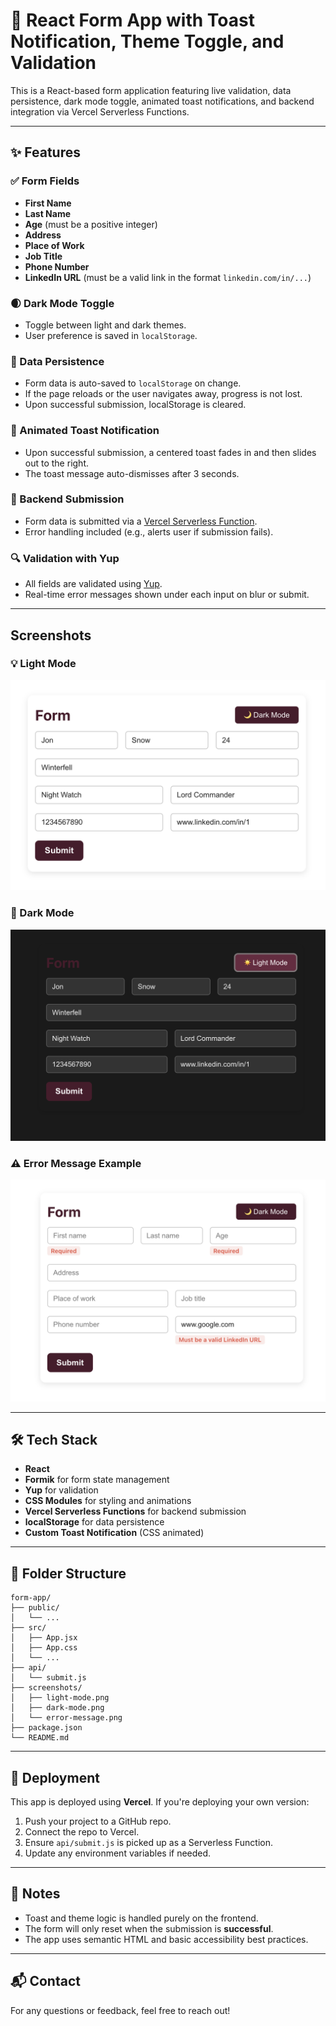 # 📝 React Form App with Toast Notification, Theme Toggle, and Validation

This is a React-based form application featuring live validation, data persistence, dark mode toggle, animated toast notifications, and backend integration via Vercel Serverless Functions.

---

## ✨ Features

### ✅ Form Fields

- **First Name**
- **Last Name**
- **Age** (must be a positive integer)
- **Address**
- **Place of Work**
- **Job Title**
- **Phone Number**
- **LinkedIn URL** (must be a valid link in the format `linkedin.com/in/...`)

### 🌒 Dark Mode Toggle

- Toggle between light and dark themes.
- User preference is saved in `localStorage`.

### 📂 Data Persistence

- Form data is auto-saved to `localStorage` on change.
- If the page reloads or the user navigates away, progress is not lost.
- Upon successful submission, localStorage is cleared.

### 🚀 Animated Toast Notification

- Upon successful submission, a centered toast fades in and then slides out to the right.
- The toast message auto-dismisses after 3 seconds.

### 🛄 Backend Submission

- Form data is submitted via a [Vercel Serverless Function](https://vercel.com/docs/functions).
- Error handling included (e.g., alerts user if submission fails).

### 🔍 Validation with Yup

- All fields are validated using [Yup](https://github.com/jquense/yup).
- Real-time error messages shown under each input on blur or submit.

---

## Screenshots

### 💡 Light Mode

![Light Mode](screenshots/light-mode.png)

### 🌙 Dark Mode

![Dark Mode](screenshots/dark-mode.png)

### ⚠️ Error Message Example

![Error Message](screenshots/error-message.png)

---

## 🛠 Tech Stack

- **React**
- **Formik** for form state management
- **Yup** for validation
- **CSS Modules** for styling and animations
- **Vercel Serverless Functions** for backend submission
- **localStorage** for data persistence
- **Custom Toast Notification** (CSS animated)

---

## 📁 Folder Structure

```
form-app/
├── public/
│   └── ...
├── src/
│   ├── App.jsx
│   ├── App.css
│   └── ...
├── api/
│   └── submit.js
├── screenshots/
│   ├── light-mode.png
│   ├── dark-mode.png
│   └── error-message.png
├── package.json
└── README.md
```

---

## 🔄 Deployment

This app is deployed using **Vercel**. If you're deploying your own version:

1. Push your project to a GitHub repo.
2. Connect the repo to Vercel.
3. Ensure `api/submit.js` is picked up as a Serverless Function.
4. Update any environment variables if needed.

---

## 🔐 Notes

- Toast and theme logic is handled purely on the frontend.
- The form will only reset when the submission is **successful**.
- The app uses semantic HTML and basic accessibility best practices.

---

## 📬 Contact

For any questions or feedback, feel free to reach out!
